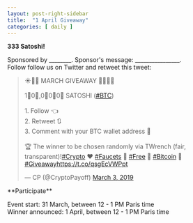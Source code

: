 ```yaml
---
layout: post-right-sidebar
title:  "1 April Giveaway"
categories: [ daily ]
---
```


**333 Satoshi!**

Sponsored by ________. Sponsor's message: ________________.
<br>
Follow follow us on Twitter and retweet this tweet:
<p></p>
<blockquote class="twitter-tweet" data-lang="en"><p lang="en" dir="ltr">☀️🌷🌺 MARCH GIVEAWAY 🌻🌼🌸😎<br><br>1⃣0⃣,0⃣0⃣0⃣ SATOSHI (<a href="https://twitter.com/hashtag/BTC?src=hash&amp;ref_src=twsrc%5Etfw">#BTC</a>)<br><br>1. Follow 👈<br>2. Retweet 🔃<br>3. Comment with your BTC wallet address 💬<br><br>🏆 The winner to be chosen randomly via TWrench (fair, transparent)!<a href="https://twitter.com/hashtag/Crypto?src=hash&amp;ref_src=twsrc%5Etfw">#Crypto</a> ❤️ <a href="https://twitter.com/hashtag/Faucets?src=hash&amp;ref_src=twsrc%5Etfw">#Faucets</a> 💝 <a href="https://twitter.com/hashtag/Free?src=hash&amp;ref_src=twsrc%5Etfw">#Free</a> 💖 <a href="https://twitter.com/hashtag/Bitcoin?src=hash&amp;ref_src=twsrc%5Etfw">#Bitcoin</a> 💓 <a href="https://twitter.com/hashtag/Giveaway?src=hash&amp;ref_src=twsrc%5Etfw">#Giveaway</a><a href="https://t.co/qsgEcVWPpt">https://t.co/qsgEcVWPpt</a></p>&mdash; CP (@CryptoPayoff) <a href="https://twitter.com/CryptoPayoff/status/1102138177291251713?ref_src=twsrc%5Etfw">March 3, 2019</a></blockquote>
<script async src="https://platform.twitter.com/widgets.js" charset="utf-8"></script>


<p> </p>
**Participate**

Event start: 31 March, between 12 - 1 PM Paris time<br>
Winner announced: 1 April, between 12 - 1 PM Paris time<br>
